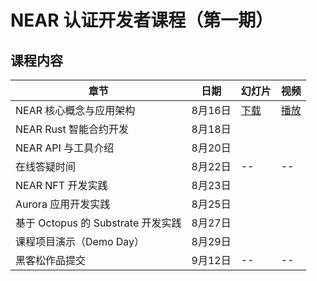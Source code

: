 # NEAR 认证开发者课程（第一期）

## 课程内容


章节 | 日期 | 幻灯片 | 视频
-- | -- | -- | --
NEAR 核心概念与应用架构 | 8月16日 | [下载](https://github.com/near-x/ncd-cn/raw/master/cohorts/ncd-cn-1/slides/NEAR%20%E8%AE%A4%E8%AF%81%E5%BC%80%E5%8F%91%E8%80%85%EF%BC%881%EF%BC%89%EF%BC%9ANEAR%20%E6%A0%B8%E5%BF%83%E6%A6%82%E5%BF%B5%E4%B8%8E%E5%BA%94%E7%94%A8%E6%9E%B6%E6%9E%84.pdf) | [播放](https://www.bilibili.com/video/BV1Uq4y1S72C/)
NEAR Rust 智能合约开发 | 8月18日 | | 
NEAR API 与工具介绍 | 8月20日 | | 
在线答疑时间 | 8月22日 | -- | --
NEAR NFT 开发实践 | 8月23日 | | 
Aurora 应用开发实践 | 8月25日 | | 
基于 Octopus 的 Substrate 开发实践 | 8月27日 | | 
课程项目演示（Demo Day） | 8月29日 | | 
黑客松作品提交 | 9月12日 | -- | --





